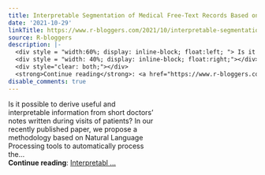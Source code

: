 ```yaml
---
title: Interpretable Segmentation of Medical Free-Text Records Based on Word Embeddings
date: '2021-10-29'
linkTitle: https://www.r-bloggers.com/2021/10/interpretable-segmentation-of-medical-free-text-records-based-on-word-embeddings/
source: R-bloggers
description: |-
  <div style = "width:60%; display: inline-block; float:left; "> Is it possible to derive useful and interpretable information from short doctors’ notes written during visits of patients? In our recently published paper, we propose a methodology based on Natural Language Processing tools to automatically process the...</div>
  <div style = "width: 40%; display: inline-block; float:right;"></div>
  <div style="clear: both;"></div>
  <strong>Continue reading</strong>: <a href="https://www.r-bloggers.com/2021/10/interpretable-segmentation-of-medical-free-text-records-based-on-word-embeddings/">Interpretabl ...
disable_comments: true
---
```

<div style = "width:60%; display: inline-block; float:left; "> Is it possible to derive useful and interpretable information from short doctors’ notes written during visits of patients? In our recently published paper, we propose a methodology based on Natural Language Processing tools to automatically process the...</div>
<div style = "width: 40%; display: inline-block; float:right;"></div>
<div style="clear: both;"></div>
<strong>Continue reading</strong>: <a href="https://www.r-bloggers.com/2021/10/interpretable-segmentation-of-medical-free-text-records-based-on-word-embeddings/">Interpretabl ...